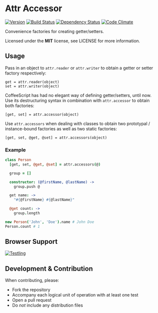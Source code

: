 # Attr Accessor

[![Version](https://img.shields.io/npm/v/attr-accessor.svg?style=flat)](https://www.npmjs.org/package/attr-accessor)
[![Build Status](https://img.shields.io/travis/timkurvers/attr-accessor.svg?style=flat)](https://travis-ci.org/timkurvers/attr-accessor)
[![Dependency Status](https://img.shields.io/gemnasium/timkurvers/attr-accessor.svg?style=flat)](https://gemnasium.com/timkurvers/attr-accessor)
[![Code Climate](https://img.shields.io/codeclimate/github/timkurvers/attr-accessor.svg?style=flat)](https://codeclimate.com/github/timkurvers/attr-accessor)

Convenience factories for creating getter/setters.

Licensed under the **MIT** license, see LICENSE for more information.


## Usage

Pass in an object to `attr.reader` or `attr.writer` to obtain a getter or setter
factory respectively:

```
get = attr.reader(object)
set = attr.writer(object)
```

CoffeeScript has had no elegant way of defining getter/setters, until now. Use its
destructuring syntax in combination with `attr.accessor` to obtain both factories:

`[get, set] = attr.accessor(object)`

Use `attr.accessors` when dealing with classes to obtain two prototypal /
instance-bound factories as well as two static factories:

`[get, set, @get, @set] = attr.accessors(object)`


### Example

```coffeescript
class Person
  [get, set, @get, @set] = attr.accessors(@)

  group = []

  constructor: (@firstName, @lastName) ->
    group.push @

  get name: ->
    "#{@firstName} #{@lastName}"

  @get count: ->
    group.length
```

```coffeescript
new Person('John', 'Doe').name # John Doe
Person.count # 1
```


## Browser Support

[![Testling](https://ci.testling.com/timkurvers/attr-accessor.png)](https://ci.testling.com/timkurvers/attr-accessor)


## Development & Contribution

When contributing, please:

* Fork the repository
* Accompany each logical unit of operation with at least one test
* Open a pull request
* Do *not* include any distribution files
